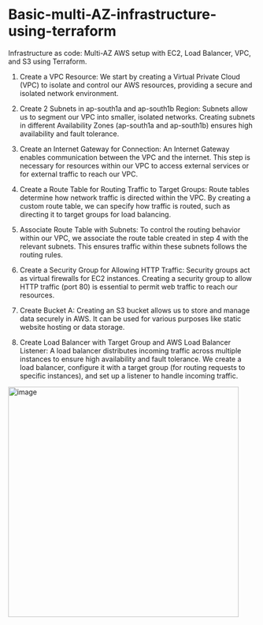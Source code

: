 # Basic-multi-AZ-infrastructure-using-terraform
 Infrastructure as code: Multi-AZ AWS setup with EC2, Load Balancer, VPC, and S3 using Terraform.

1. Create a VPC Resource: We start by creating a Virtual Private Cloud (VPC) to isolate and control our AWS resources, providing a secure and isolated network environment.

2. Create 2 Subnets in ap-south1a and ap-south1b Region: Subnets allow us to segment our VPC into smaller, isolated networks. Creating subnets in different Availability Zones (ap-south1a and ap-south1b) ensures high availability and fault tolerance.

3. Create an Internet Gateway for Connection: An Internet Gateway enables communication between the VPC and the internet. This step is necessary for resources within our VPC to access external services or for external traffic to reach our VPC.

4. Create a Route Table for Routing Traffic to Target Groups: Route tables determine how network traffic is directed within the VPC. By creating a custom route table, we can specify how traffic is routed, such as directing it to target groups for load balancing.

5. Associate Route Table with Subnets: To control the routing behavior within our VPC, we associate the route table created in step 4 with the relevant subnets. This ensures traffic within these subnets follows the routing rules.

6. Create a Security Group for Allowing HTTP Traffic: Security groups act as virtual firewalls for EC2 instances. Creating a security group to allow HTTP traffic (port 80) is essential to permit web traffic to reach our resources.

7. Create Bucket A: Creating an S3 bucket allows us to store and manage data securely in AWS. It can be used for various purposes like static website hosting or data storage.

8. Create Load Balancer with Target Group and AWS Load Balancer Listener: A load balancer distributes incoming traffic across multiple instances to ensure high availability and fault tolerance. We create a load balancer, configure it with a target group (for routing requests to specific instances), and set up a listener to handle incoming traffic.
<img width="468" alt="image" src="https://github.com/KavyaBhalodia/Basic-multi-AZ-infrastructure-using-terraform/assets/87963890/bd5ff864-9e33-4610-bf0f-456f2d73f200">
